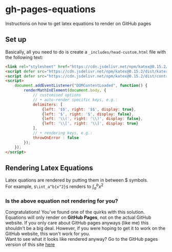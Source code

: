 # gh-pages-equations

Instructions on how to get latex equations to render on GitHub pages

## Set up

Basically, all you need to do is create a `_includes/head-custom.html` file with the following text:

```html
<link rel="stylesheet" href="https://cdn.jsdelivr.net/npm/katex@0.15.2/dist/katex.min.css" integrity="sha384-MlJdn/WNKDGXveldHDdyRP1R4CTHr3FeuDNfhsLPYrq2t0UBkUdK2jyTnXPEK1NQ" crossorigin="anonymous">
<script defer src="https://cdn.jsdelivr.net/npm/katex@0.15.2/dist/katex.min.js" integrity="sha384-VQ8d8WVFw0yHhCk5E8I86oOhv48xLpnDZx5T9GogA/Y84DcCKWXDmSDfn13bzFZY" crossorigin="anonymous"></script>
<script defer src="https://cdn.jsdelivr.net/npm/katex@0.15.2/dist/contrib/auto-render.min.js" integrity="sha384-+XBljXPPiv+OzfbB3cVmLHf4hdUFHlWNZN5spNQ7rmHTXpd7WvJum6fIACpNNfIR" crossorigin="anonymous"></script>
<script>
    document.addEventListener("DOMContentLoaded", function() {
        renderMathInElement(document.body, {
            // customised options
            // • auto-render specific keys, e.g.:
            delimiters: [
                {left: '$$', right: '$$', display: true},
                {left: '$', right: '$', display: false},
                {left: '\\(', right: '\\)', display: false},
                {left: '\\[', right: '\\]', display: true}
            ],
            // • rendering keys, e.g.:
            throwOnError : false
        });
    });
</script>
```

## Rendering Latex Equations

Latex quations are rendered by putting them in between \$ symbols.  
For example, `$\int_a^b{x^2}$` renders to $\int_a^b{x^2}$  

### Is the above equation not rendering for you?

Congratulations! You've found one of the quirks with this solution. Equations will only render on **GitHub Pages**, not on the actual GitHub website. If you only care about GitHub pages anyways (like me) this shouldn't be a big deal. However, if you were hoping to get it to work on the GitHub website, this won't work for you.  
Want to see what it looks like rendered anyway? Go to the GitHub pages version of this site [here](https://jere-mie.github.io/gh-pages-equations/)